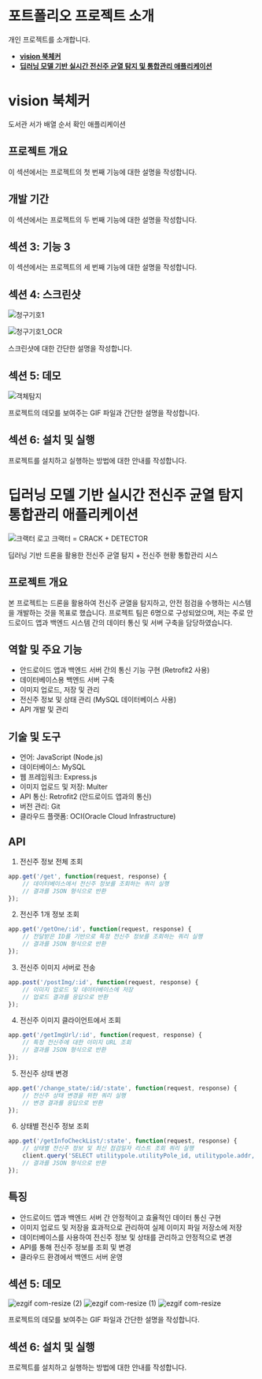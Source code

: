 # 포트폴리오 프로젝트 소개
개인 프로젝트를 소개합니다.
- [**vision 북체커**](#vision-북체커)
- [**딥러닝 모델 기반 실시간 전신주 균열 탐지 및 통합관리 애플리케이션**](#딥러닝-모델-기반-실시간-전신주-균열-탐지-통합관리-애플리케이션)
  
# vision 북체커

도서관 서가 배열 순서 확인 애플리케이션

## 프로젝트 개요

이 섹션에서는 프로젝트의 첫 번째 기능에 대한 설명을 작성합니다.

## 개발 기간

이 섹션에서는 프로젝트의 두 번째 기능에 대한 설명을 작성합니다.

## 섹션 3: 기능 3

이 섹션에서는 프로젝트의 세 번째 기능에 대한 설명을 작성합니다.

## 섹션 4: 스크린샷

![청구기호1](https://github.com/taewoo1997/Portfolio/assets/108257288/1691dab8-1ac1-44bb-b1f6-0474a2d338c0)

![청구기호1_OCR](https://github.com/taewoo1997/Portfolio/assets/108257288/be91c440-bf67-4224-941f-dd1114564467)

스크린샷에 대한 간단한 설명을 작성합니다.

## 섹션 5: 데모

![객체탐지](https://github.com/taewoo1997/Portfolio/assets/108257288/b90f4e01-395a-4190-b52c-453c6fa59cb7)

프로젝트의 데모를 보여주는 GIF 파일과 간단한 설명을 작성합니다.

## 섹션 6: 설치 및 실행

프로젝트를 설치하고 실행하는 방법에 대한 안내를 작성합니다.

>
> 

# 딥러닝 모델 기반 실시간 전신주 균열 탐지 <br>통합관리 애플리케이션
![크랙터 로고](https://github.com/taewoo1997/Portfolio/assets/108257288/6228700d-a3e9-47f3-9bcf-bca98145344e)
크랙터 = CRACK + DETECTOR 

딥러닝 기반 드론을 활용한 전신주 균열 탐지 + 전신주 현황 통합관리 시스



## 프로젝트 개요

본 프로젝트는 드론을 활용하여 전신주 균열을 탐지하고, 안전 점검을 수행하는 시스템을 개발하는 것을 목표로 했습니다. 
프로젝트 팀은 6명으로 구성되었으며, 저는 주로 안드로이드 앱과 백엔드 시스템 간의 데이터 통신 및 서버 구축을 담당하였습니다.

## 역할 및 주요 기능

- 안드로이드 앱과 백엔드 서버 간의 통신 기능 구현 (Retrofit2 사용)
- 데이터베이스용 백엔드 서버 구축
- 이미지 업로드, 저장 및 관리
- 전신주 정보 및 상태 관리 (MySQL 데이터베이스 사용)
- API 개발 및 관리

## 기술 및 도구

- 언어: JavaScript (Node.js)
- 데이터베이스: MySQL
- 웹 프레임워크: Express.js
- 이미지 업로드 및 저장: Multer
- API 통신: Retrofit2 (안드로이드 앱과의 통신)
- 버전 관리: Git
- 클라우드 플랫폼: OCI(Oracle Cloud Infrastructure)

## API 

1. 전신주 정보 전체 조회
```javascript
app.get('/get', function(request, response) {
    // 데이터베이스에서 전신주 정보를 조회하는 쿼리 실행
    // 결과를 JSON 형식으로 반환
});
```
2. 전신주 1개 정보 조회
```javascript
app.get('/getOne/:id', function(request, response) {
    // 전달받은 ID를 기반으로 특정 전신주 정보를 조회하는 쿼리 실행
    // 결과를 JSON 형식으로 반환
});
```
3. 전신주 이미지 서버로 전송
```javascript
app.post('/postImg/:id', function(request, response) {
    // 이미지 업로드 및 데이터베이스에 저장
    // 업로드 결과를 응답으로 반환
});
```
4. 전신주 이미지 클라이언트에서 조회
```javascript
app.get('/getImgUrl/:id', function(request, response) {
    // 특정 전신주에 대한 이미지 URL 조회
    // 결과를 JSON 형식으로 반환
});
```
5. 전신주 상태 변경
```javascript
app.get('/change_state/:id/:state', function(request, response) {
    // 전신주 상태 변경을 위한 쿼리 실행
    // 변경 결과를 응답으로 반환
});
```
6. 상태별 전신주 정보 조회
```javascript
app.get('/getInfoCheckList/:state', function(request, response) {
    // 상태별 전신주 정보 및 최신 점검일자 리스트 조회 쿼리 실행
    client.query('SELECT utilitypole.utilityPole_id, utilitypole.addr, iu.created_date FROM utilitypole JOIN ( SELECT utilitypole.utilityPole_id, utilitypole.addr, max(img_urls.created_date) as created_date FROM utilitypole JOIN img_urls group by utilitypole.utilityPole_id) as iu ON utilitypole.utilityPole_id = iu.utilityPole_id where utilitypole.state = ? order by created_date desc;' , request.params.state ,function(error, result) {
    // 결과를 JSON 형식으로 반환
});
```

## 특징
- 안드로이드 앱과 백엔드 서버 간 안정적이고 효율적인 데이터 통신 구현
- 이미지 업로드 및 저장을 효과적으로 관리하여 실제 이미지 파일 저장소에 저장
- 데이터베이스를 사용하여 전신주 정보 및 상태를 관리하고 안정적으로 변경
- API를 통해 전신주 정보를 조회 및 변경
- 클라우드 환경에서 백엔드 서버 운영


## 섹션 5: 데모
![ezgif com-resize (2)](https://github.com/taewoo1997/Portfolio/assets/108257288/f4ad1005-8aae-436e-82db-a9c1c205c77a)
![ezgif com-resize (1)](https://github.com/taewoo1997/Portfolio/assets/108257288/0db5a176-8644-4737-a966-08f9a33ad3d6)
![ezgif com-resize](https://github.com/taewoo1997/Portfolio/assets/108257288/5e29156c-a2bc-41bd-8ad2-af96c6cb0e82)


프로젝트의 데모를 보여주는 GIF 파일과 간단한 설명을 작성합니다.

## 섹션 6: 설치 및 실행

프로젝트를 설치하고 실행하는 방법에 대한 안내를 작성합니다.
